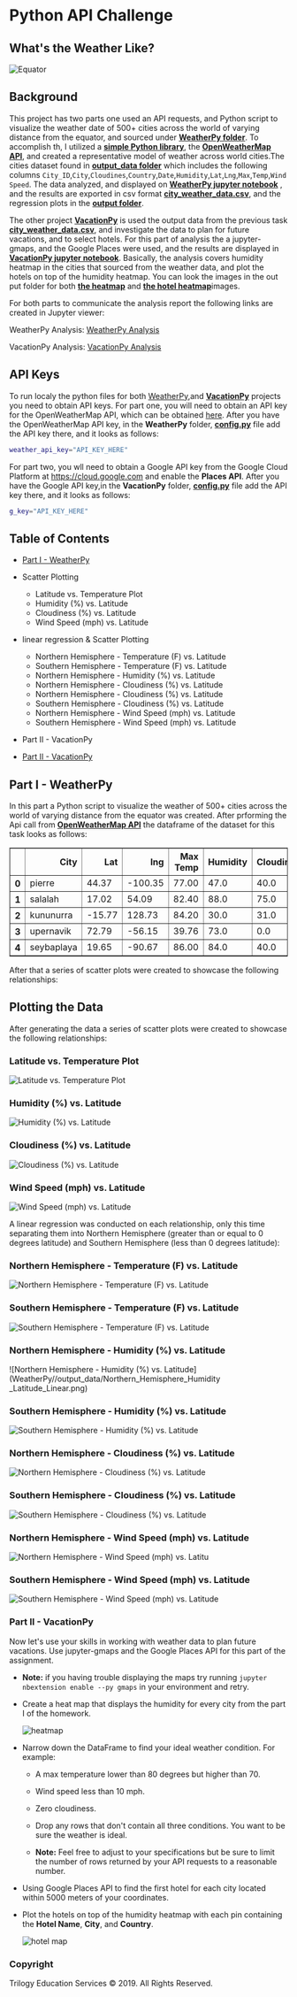 # Python API Challenge
## What's the Weather Like?
![Equator](Images/second.gif)
## Background

This project has two parts one used an API requests, and Python script to visualize the weather date of 500+ cities across the world of varying distance from the equator, and sourced under [**WeatherPy folder**](WeatherPy/). To accomplish th, I utilized a [**simple Python library**](https://pypi.python.org/pypi/citipy), the [**OpenWeatherMap API**](https://openweathermap.org/api), and created a representative model of weather across world cities.The cities dataset found in [**output_data folder**](WeatherPy/output_data/cities.csv) which includes the following columns `City_ID`,`City`,`Cloudines`,`Country`,`Date`,`Humidity`,`Lat`,`Lng`,`Max`,`Temp`,`Wind Speed`. The data analyzed, and displayed on [**WeatherPy jupyter notebook**](WeatherPy/WeatherPy.ipynb) , and the results are exported in csv format [**city_weather_data.csv**](WeatherPy/output_data/city_weather_data.csv), and the regression plots in the [**output folder**](WeatherPy/output_data/).

The other project [**VacationPy**](VacationPy/) is used the output data from the previous task [**city_weather_data.csv**](WeatherPy/output_data/city_weather_data.csv), and investigate the data to plan for future vacations, and to select hotels. For this part of analysis the a jupyter-gmaps, and the Google Places were used, and the results are displayed in [**VacationPy jupyter notebook**](VacationPy/VacationPy.ipynb). Basically, the analysis covers humidity heatmap in the cities that sourced from the weather data, and plot the hotels on top of the humidity heatmap. You can look the images in the out put folder for both [**the heatmap**](VacationPy/output_data/Heatmap.png) and [**the hotel heatmap**](VacationPy/output_data/hotel.png,)images.

For both parts to communicate the analysis report the following links are created in Jupyter viewer: 

WeatherPy Analysis: [WeatherPy Analysis](https://nbviewer.ipython.org/github/ermiasgelaye/python-api-challenge/blob/master/WeatherPy/WeatherPy.ipynb) 

VacationPy Analysis: [VacationPy Analysis](https://nbviewer.ipython.org/github/ermiasgelaye/python-api-challenge/blob/master/VacationPy/.ipynb_checkpoints/VacationPy-checkpoint.ipynb) 

## <a name="api_keys"></a> API Keys


To run localy the python files for both [WeatherPy](WeatherPy/WeatherPy.ipynb),and [**VacationPy**](VacationPyy/VacationPy.ipynb) projects you need to obtain API keys. For part one, you will need to obtain an API key for the OpenWeatherMap API, which can be obtained [here](https://home.openweathermap.org/api_keys). After you have the OpenWeatherMap API key, in the **WeatherPy** folder, [**config.py**](WeatherPy/api_keys.py) file add the API key there, and it looks as follows:

```bash
weather_api_key="API_KEY_HERE"

```
For part two, you wll need to obtain a Google API key from the Google Cloud Platform at <https://cloud.google.com> and enable the **Places API**. After you have the Google API key,in the **VacationPy** folder, [**config.py**](VacationPy/api_keys.py) file add the API key there, and it looks as follows:

```bash
g_key="API_KEY_HERE"
```

## Table of Contents
* [Part I - WeatherPy](https://nbviewer.ipython.org/github/ermiasgelaye/python-api-challenge/blob/master/WeatherPy/WeatherPy.ipynb)
 * Scatter Plotting 
   - Latitude vs. Temperature Plot
   - Humidity (%) vs. Latitude
   - Cloudiness (%) vs. Latitude
   - Wind Speed (mph) vs. Latitude
 * linear regression & Scatter Plotting 
   - Northern Hemisphere - Temperature (F) vs. Latitude
   - Southern Hemisphere - Temperature (F) vs. Latitude
   - Northern Hemisphere - Humidity (%) vs. Latitude
   - Northern Hemisphere - Cloudiness (%) vs. Latitude
   - Northern Hemisphere - Cloudiness (%) vs. Latitude
   - Southern Hemisphere - Cloudiness (%) vs. Latitude
   - Northern Hemisphere - Wind Speed (mph) vs. Latitude
   - Southern Hemisphere - Wind Speed (mph) vs. Latitude
* Part II - VacationPy

* [Part II - VacationPy](https://nbviewer.ipython.org/github/ermiasgelaye/python-api-challenge/blob/master/VacationPy/.ipynb_checkpoints/VacationPy-checkpoint.ipynb)

## Part I - WeatherPy

In this part a Python script to visualize the weather of 500+ cities across the world of varying distance from the equator was created. After prforming the Api call from [**OpenWeatherMap API**](https://openweathermap.org/api) the dataframe of the dataset for this task looks as follows:

 <table border="1" class="dataframe">
  <thead>
    <tr style="text-align: right;">
      <th></th>
      <th>City</th>
      <th>Lat</th>
      <th>lng</th>
      <th>Max Temp</th>
      <th>Humidity</th>
      <th>Cloudiness</th>
      <th>Wind Speed</th>
      <th>Country</th>
      <th>Date</th>
    </tr>
  </thead>
  <tbody>
    <tr>
      <th>0</th>
      <td>pierre</td>
      <td>44.37</td>
      <td>-100.35</td>
      <td>77.00</td>
      <td>47.0</td>
      <td>40.0</td>
      <td>13.87</td>
      <td>US</td>
      <td>1.592704e+09</td>
    </tr>
    <tr>
      <th>1</th>
      <td>salalah</td>
      <td>17.02</td>
      <td>54.09</td>
      <td>82.40</td>
      <td>88.0</td>
      <td>75.0</td>
      <td>4.70</td>
      <td>OM</td>
      <td>1.592704e+09</td>
    </tr>
    <tr>
      <th>2</th>
      <td>kununurra</td>
      <td>-15.77</td>
      <td>128.73</td>
      <td>84.20</td>
      <td>30.0</td>
      <td>31.0</td>
      <td>13.87</td>
      <td>AU</td>
      <td>1.592704e+09</td>
    </tr>
    <tr>
      <th>3</th>
      <td>upernavik</td>
      <td>72.79</td>
      <td>-56.15</td>
      <td>39.76</td>
      <td>73.0</td>
      <td>0.0</td>
      <td>8.52</td>
      <td>GL</td>
      <td>1.592704e+09</td>
    </tr>
    <tr>
      <th>4</th>
      <td>seybaplaya</td>
      <td>19.65</td>
      <td>-90.67</td>
      <td>86.00</td>
      <td>84.0</td>
      <td>40.0</td>
      <td>11.41</td>
      <td>MX</td>
      <td>1.592704e+09</td>
    </tr>
  </tbody>
</table>

After that a series of scatter plots were created to showcase the following relationships:

## Plotting the Data
After generating the data a series of scatter plots were created to showcase the following relationships:

### Latitude vs. Temperature Plot
![Latitude vs. Temperature Plot](WeatherPy/output_data/latitude_vs_temperature.png)

### Humidity (%) vs. Latitude
![Humidity (%) vs. Latitude](WeatherPy/output_data/latitude_vs_humidity.png)

### Cloudiness (%) vs. Latitude
![Cloudiness (%) vs. Latitude](WeatherPy/output_data/latitude_vs_cloudiness.png)

### Wind Speed (mph) vs. Latitude

![Wind Speed (mph) vs. Latitude](WeatherPy/output_data/latitude_vs_wind_speed.png)


A linear regression was conducted on each relationship, only this time separating them into Northern Hemisphere (greater than or equal to 0 degrees latitude) and Southern Hemisphere (less than 0 degrees latitude):

### Northern Hemisphere - Temperature (F) vs. Latitude
![Northern Hemisphere - Temperature (F) vs. Latitude](WeatherPy//output_data/Northern_Hemisphere_Max_lat_lin.png)
### Southern Hemisphere - Temperature (F) vs. Latitude
![Southern Hemisphere - Temperature (F) vs. Latitude](WeatherPy//output_data/southern_Hemisphere_Max_lat_lin.png)
### Northern Hemisphere - Humidity (%) vs. Latitude
![Northern Hemisphere - Humidity (%) vs. Latitude](WeatherPy//output_data/Northern_Hemisphere_Humidity _Latitude_Linear.png)
### Southern Hemisphere - Humidity (%) vs. Latitude
![Southern Hemisphere - Humidity (%) vs. Latitude](WeatherPy//output_data/southern_humudity_Hemisphere_Max_lat_lin.png)
### Northern Hemisphere - Cloudiness (%) vs. Latitude
![Northern Hemisphere - Cloudiness (%) vs. Latitude](WeatherPy//output_data/Northern_Hemisphere_Cloudiness_Latitude_Linear.png)
### Southern Hemisphere - Cloudiness (%) vs. Latitude
![Southern Hemisphere - Cloudiness (%) vs. Latitude](WeatherPy//output_data/Southern_Hemisphere_Cloudiness_Latitude_Linear.png)
### Northern Hemisphere - Wind Speed (mph) vs. Latitude
![Northern Hemisphere - Wind Speed (mph) vs. Latitu](WeatherPy//output_data/Northern_Hemisphere_Wind_Speed_Latitude_Lin.png)
### Southern Hemisphere - Wind Speed (mph) vs. Latitude
![Southern Hemisphere - Wind Speed (mph) vs. Latitude](WeatherPy//output_data/Southern_Hemisphere_Wind_Speed_Latitude_Linear_Regression.png)

### Part II - VacationPy

Now let's use your skills in working with weather data to plan future vacations. Use jupyter-gmaps and the Google Places API for this part of the assignment.

* **Note:** if you having trouble displaying the maps try running `jupyter nbextension enable --py gmaps` in your environment and retry.

* Create a heat map that displays the humidity for every city from the part I of the homework.

  ![heatmap](Images/heatmap.png)

* Narrow down the DataFrame to find your ideal weather condition. For example:

  * A max temperature lower than 80 degrees but higher than 70.

  * Wind speed less than 10 mph.

  * Zero cloudiness.

  * Drop any rows that don't contain all three conditions. You want to be sure the weather is ideal.

  * **Note:** Feel free to adjust to your specifications but be sure to limit the number of rows returned by your API requests to a reasonable number.

* Using Google Places API to find the first hotel for each city located within 5000 meters of your coordinates.

* Plot the hotels on top of the humidity heatmap with each pin containing the **Hotel Name**, **City**, and **Country**.

  ![hotel map](Images/hotel_map.png)




### Copyright

Trilogy Education Services © 2019. All Rights Reserved.

